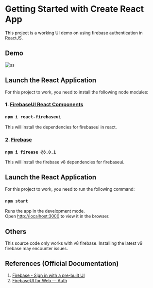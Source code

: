 # Getting Started with Create React App
This project is a working UI demo on using firebase authentication in ReactJS.

## Demo
![ss](https://user-images.githubusercontent.com/45277717/136733283-3de1bcb4-b622-4ec6-a720-45b501c1192d.PNG)

## Launch the React Application
For this project to work, you need to install the following node modules:
### 1. [FirebaseUI React Components](https://www.npmjs.com/package/react-firebaseui)
### `npm i react-firebaseui`
This will install the dependencies for firebaseui in react.

### 2. [Firebase](https://www.npmjs.com/package/firebase/v/8.0.1)
### `npm i firease @8.0.1`
This will install the firebase v8 dependencies for firebaseui.

## Launch the React Application
For this project to work, you need to run the following command:
### `npm start`
Runs the app in the development mode.\
Open [http://localhost:3000](http://localhost:3000) to view it in the browser.

## Others
This source code only works with v8 firebase. Installing the latest v9 firebase may encounter issues.

## References (Official Documentation)
1. [Firebase - Sign in with a pre-built UI](https://firebase.google.com/docs/auth/web/firebaseui)
2. [FirebaseUI for Web — Auth](https://www.npmjs.com/package/firebaseui)

